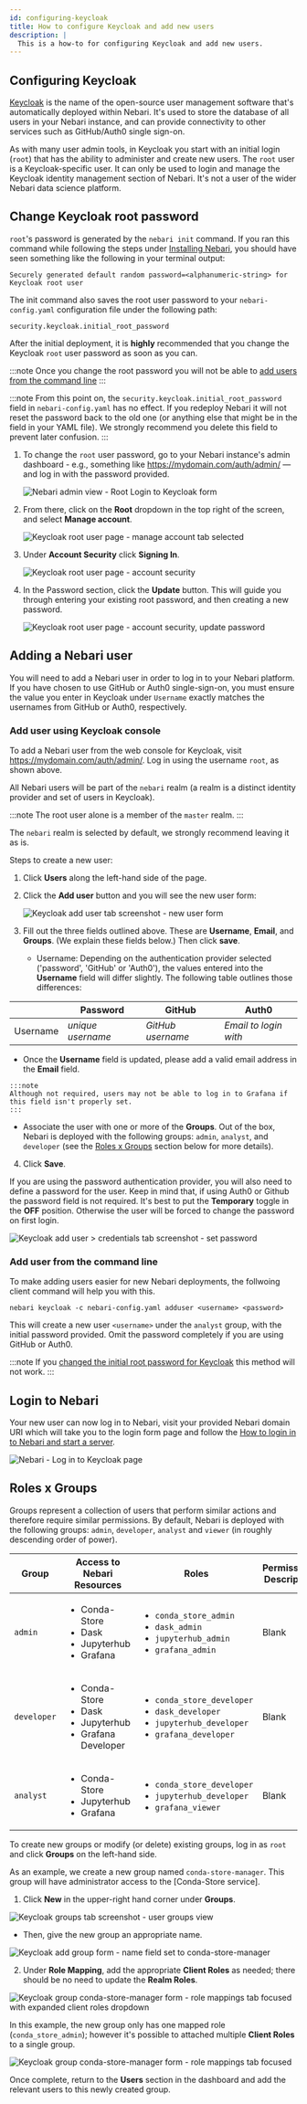 ```yaml
---
id: configuring-keycloak
title: How to configure Keycloak and add new users
description: |
  This is a how-to for configuring Keycloak and add new users.
---
```



## Configuring Keycloak

[Keycloak](https://www.keycloak.org/) is the name of the open-source user management software that's automatically deployed within Nebari. It's used to store the database of all
users in your Nebari instance, and can provide connectivity to other services such as GitHub/Auth0 single sign-on.

As with many user admin tools, in Keycloak you start with an initial login (`root`) that has the ability to administer and create new users. The `root` user is a Keycloak-specific user. It can only be used to login and manage the Keycloak identity management section of Nebari. It's not a user of the wider Nebari data science platform.

## Change Keycloak root password

`root`'s password is generated by the `nebari init` command. If you ran this command while following the steps under [Installing Nebari](/getting-started/installing-nebari), you should have seen something like the following in your terminal output:

```
Securely generated default random password=<alphanumeric-string> for Keycloak root user
```

The init command also saves the root user password to your `nebari-config.yaml` configuration file under the following path:

`security.keycloak.initial_root_password`

After the initial deployment, it is **highly** recommended that you change the Keycloak `root` user password as soon as you can.

:::note
Once you change the root password you will not be able to [add users from the command line](#add-user-from-the-command-line)
:::

:::note
From this point on, the `security.keycloak.initial_root_password` field in `nebari-config.yaml` has no effect. If you redeploy Nebari it will not reset the password back to the old one (or anything else that might be in the field in your YAML file). We strongly recommend you delete this field to prevent later confusion.
:::

1. To change the `root` user password, go to your Nebari instance's admin dashboard - e.g., something like <https://mydomain.com/auth/admin/> — and log in with the password provided.

    ![Nebari admin view - Root Login to Keycloak form](/img/how-tos/keycloak_master_login.png)

2. From there, click on the **Root** dropdown in the top right of the screen, and select **Manage account**.

    ![Keycloak root user page - manage account tab selected](/img/how-tos/keycloak_root_user_manage_account.png)

3. Under **Account Security** click **Signing In**.

    ![Keycloak root user page - account security](/img/how-tos/keycloak_root_user_account_security.png)

4. In the Password section, click the **Update** button. This will guide you through entering your existing root password, and then creating a new password.

    ![Keycloak root user page - account security, update password](/img/how-tos/keycloak_root_user_update_password.png)

## Adding a Nebari user

You will need to add a Nebari user in order to log in to your Nebari platform. If you have chosen to use GitHub or Auth0 single-sign-on, you must ensure the value you enter in Keycloak under ``Username`` exactly matches the usernames from GitHub or Auth0, respectively.

### Add user using Keycloak console

To add a Nebari user from the web console for Keycloak, visit <https://mydomain.com/auth/admin/>. Log in using the username `root`, as shown above.

All Nebari users will be part of the `nebari` realm (a realm is a distinct identity provider and set of users in Keycloak).

:::note
The root user alone is a member of the `master` realm.
:::

The `nebari` realm is selected by default, we strongly recommend leaving it as is.

Steps to create a new user:

1. Click **Users** along the left-hand side of the page.

2. Click the **Add user** button and you will see the new user form:

    ![Keycloak add user tab screenshot - new user form](/img/how-tos/keycloak_add_users.png)

3. Fill out the three fields outlined above. These are **Username**, **Email**, and **Groups**. (We explain these fields below.) Then click **save**.

   - Username: Depending on the authentication provider selected ('password', 'GitHub' or 'Auth0'), the values entered into the **Username** field will differ slightly. The following table outlines
those differences:

  |          | Password          | GitHub            | Auth0                 |
  | -------- | ----------------- | ----------------- | --------------------- |
  | Username | *unique username* | *GitHub username* | *Email to login with* |

   - Once the **Username** field is updated, please add a valid email address in the **Email** field.

    :::note
    Although not required, users may not be able to log in to Grafana if this field isn't properly set.
    :::

   - Associate the user with one or more of the **Groups**. Out of the box, Nebari is deployed with the following groups: ``admin``, ``analyst``, and ``developer`` (see the [Roles x Groups](#roles-x-groups) section below for more details).

4. Click **Save**.


If you are using the password authentication provider, you will also need to define a password for the user. Keep in mind that, if using Auth0 or Github the password field is not required. It's best to put the **Temporary** toggle in the **OFF** position. Otherwise the user will be forced to change the password on first login.


  ![Keycloak add user > credentials tab screenshot - set password](/img/how-tos/keycloak_user_password.png)


### Add user from the command line

To make adding users easier for new Nebari deployments, the follwoing client command will help you with this.

```shell
nebari keycloak -c nebari-config.yaml adduser <username> <password>
```

This will create a new user `<username>` under the ``analyst`` group, with the initial password provided. Omit the password completely if you are using GitHub or Auth0.

:::note
If you [changed the initial root password for Keycloak](#change-keycloak-root-password) this method will not work.
:::

## Login to Nebari

Your new user can now log in to Nebari, visit your provided Nebari domain URI which will take you to the login form page and follow the [How to login in to Nebari and start a server](/how-tos/login-keycloak).

![Nebari - Log in to Keycloak page](/img/how-tos/nebari_login_screen.png)

## Roles x Groups

Groups represent a collection of users that perform similar actions and therefore require similar permissions. By default, Nebari is deployed with the following groups: ``admin``,
``developer``, ``analyst`` and ``viewer`` (in roughly descending order of power).

| Group       | Access to Nebari Resources                                                                    | Roles | Permissions Description |
| ----------- | ------------------------------------------------------------------------------------------- | ----- | -------------------- |
| ``admin``     | <ul><li>Conda-Store</li><li>Dask</li><li>Jupyterhub</li><li>Grafana</li></ul> |   <ul><li>``conda_store_admin``</li><li>``dask_admin``</li><li>``jupyterhub_admin``</li><li>``grafana_admin``</li></ul> | Blank |
| ``developer`` | <ul><li>Conda-Store</li><li>Dask</li><li>Jupyterhub</li><li>Grafana Developer</li></ul> | <ul><li>``conda_store_developer``</li><li>``dask_developer``</li><li>``jupyterhub_developer``</li><li>``grafana_developer``</li></ul> | Blank |
| ``analyst``   | <ul><li>Conda-Store</li><li>Jupyterhub</li><li>Grafana</li></ul>  | <ul><li>``conda_store_developer``</li><li>``jupyterhub_developer``</li><li>``grafana_viewer``</li></ul> | Blank |

To create new groups or modify (or delete) existing groups, log in as `root` and click **Groups** on the left-hand side.

As an example, we create a new group named `conda-store-manager`. This group will have administrator access to the [Conda-Store service].

1. Click **New** in the upper-right hand corner under **Groups**.

  ![Keycloak groups tab screenshot - user groups view](/img/how-tos/keycloak_groups.png)

   - Then, give the new group an appropriate name.

  ![Keycloak add group form - name field set to conda-store-manager](/img/how-tos/keycloak_new_group1.png)

2. Under **Role Mapping**, add the appropriate **Client Roles** as needed; there should be no need to update the **Realm Roles**.

  ![Keycloak group conda-store-manager form - role mappings tab focused with expanded client roles dropdown](/img/how-tos/keycloak_new_group2.png)

In this example, the new group only has one mapped role (`conda_store_admin`); however it's possible to attached multiple **Client Roles** to a single group.

  ![Keycloak group conda-store-manager form - role mappings tab focused ](/img/how-tos/keycloak_new_group3.png)

Once complete, return to the **Users** section in the dashboard and add the relevant users to this newly created group.